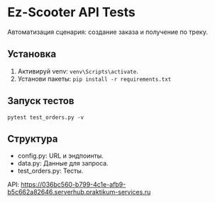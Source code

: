 # Ez-Scooter API Tests

Автоматизация сценария: создание заказа и получение по треку.

## Установка
1. Активируй venv:  `venv\Scripts\activate`.
2. Установи пакеты: `pip install -r requirements.txt`

## Запуск тестов
`pytest test_orders.py -v`

## Структура
- config.py: URL и эндпоинты.
- data.py: Данные для запроса.
- test_orders.py: Тесты.

API: https://036bc560-b799-4c1e-afb9-b5c662a82646.serverhub.praktikum-services.ru

